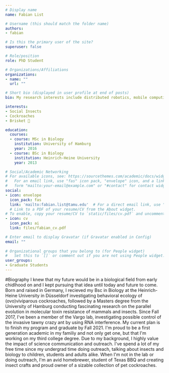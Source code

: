 ```yaml
---
# Display name
name: Fabian List

# Username (this should match the folder name)
authors:
- fabian

# Is this the primary user of the site?
superuser: false

# Role/position
role: PhD Student

# Organizations/Affiliations
organizations:
- name: ""
  url: ""

# Short bio (displayed in user profile at end of posts)
bio: My research interests include distributed robotics, mobile computing and programmable matter.

interests:
- Social Insects
- Cockroaches
- Brisket 🍖

education:
  courses:
  - course: MSc in Biology
    institution: University of Hamburg
    year: 2016
  - course: BSc in Biology
    institution: Heinrich-Heine University
    year: 2013

# Social/Academic Networking
# For available icons, see: https://sourcethemes.com/academic/docs/widgets/#icons
#   For an email link, use "fas" icon pack, "envelope" icon, and a link in the
#   form "mailto:your-email@example.com" or "#contact" for contact widget.
social:
- icon: envelope
  icon_pack: fas
  link: 'mailto:fabian.list@tamu.edu'  # For a direct email link, use "mailto:test@example.org".
  # Link to a PDF of your resume/CV from the About widget.
# To enable, copy your resume/CV to `static/files/cv.pdf` and uncomment the lines below.  
- icon: cv
  icon_pack: ai
  link: files/fabian_cv.pdf

# Enter email to display Gravatar (if Gravatar enabled in Config)
email: ""
  
# Organizational groups that you belong to (for People widget)
#   Set this to `[]` or comment out if you are not using People widget.  
user_groups:
- Graduate Students
---
```

#Biography
I knew that my future would be in a biological field from early chidlhood on and I kept pursuing that idea until today and future to come. Born and raised in Germany, I recieved my Bsc in Biology at the Heinrich-Heine University in Düsseldorf investigating behavioral ecology of (ovo)viviparous cockroaches, followed by a Masters degree from the University of Hamburg conducting fascinating research on the parallel evolution in molecular toxin resistance of mammals and insects. Since Fall 2017, I've been a member of the Vargo lab, investigating possible control of the invasive tawny crazy ant by using RNA interference. My current plan is to finish my program and graduate by Fall 2021. I'm proud to be a first generation academic in my familiy and not only get one, but that I'm working on my third college degree. Due to my background, I highly value the impact of science communication and outreach. I've spend a lot of my free time since my undergrad time doing outreach, talking about insects and biology to children, students and adults alike. When I'm not in the lab or doing outreach, I'm an avid homebrewer, student of Texas BBQ and creating insect crafts and proud owner of a sizable collection of pet cockroaches.

